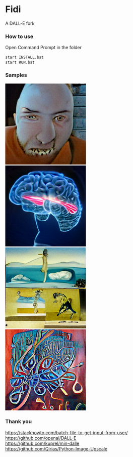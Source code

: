 # Fidi
A DALL-E fork<br>
### How to use
Open Command Prompt in the folder
```
start INSTALL.bat
start RUN.bat
```
### Samples
<img src="./src/generated.png"></img><img src="./src/brain.png"></img><br>
<img src="./src/dali.png"></img><img src="./src/art.png"></img>
### Thank you
https://stackhowto.com/batch-file-to-get-input-from-user/<br>
https://github.com/openai/DALL-E<br>
https://github.com/kuprel/min-dalle<br>
https://github.com/Qirias/Python-Image-Upscale<br>
